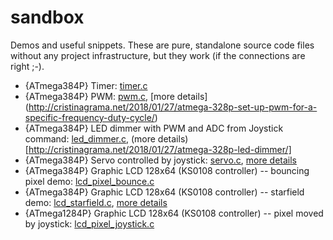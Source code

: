# sandbox

Demos and useful snippets. These are pure, standalone source code files without any project infrastructure, but they work (if the connections are right ;-). 
* {ATmega384P} Timer: [timer.c](https://github.com/acgrama/electronics-sandbox/blob/master/timer.c)
* {ATmega384P} PWM: [pwm.c](https://github.com/acgrama/electronics-sandbox/blob/master/pwm.c), [more details] (http://cristinagrama.net/2018/01/27/atmega-328p-set-up-pwm-for-a-specific-frequency-duty-cycle/)
* {ATmega384P} LED dimmer with PWM and ADC from Joystick command: [led_dimmer.c](https://github.com/acgrama/electronics-sandbox/blob/master/led_dimmer.c), (more details)[http://cristinagrama.net/2018/01/27/atmega-328p-led-dimmer/]
* {ATmega384P} Servo controlled by joystick: [servo.c](https://github.com/acgrama/electronics-sandbox/blob/master/servo.c), [more details](http://cristinagrama.net/2018/06/08/atmega-328p-servo-control-using-a-simple-joystick/)
* {ATmega384P} Graphic LCD 128x64 (KS0108 controller) -- bouncing pixel demo: [lcd_pixel_bounce.c](https://github.com/acgrama/electronics-sandbox/blob/master/lcd_pixel_bounce.c)
* {ATmega384P} Graphic LCD 128x64 (KS0108 controller) -- starfield demo: [lcd_starfield.c](https://github.com/acgrama/electronics-sandbox/blob/master/lcd_starfield.c), [more details](http://cristinagrama.net/2018/06/08/atmega328p-128x64-graphic-lcd-its-full-of-stars/)
* {ATmega1284P} Graphic LCD 128x64 (KS0108 controller) -- pixel moved by joystick: [lcd_pixel_joystick.c](https://github.com/acgrama/electronics-sandbox/blob/master/atmega1284p/lcd_pixel_joystick.c)

